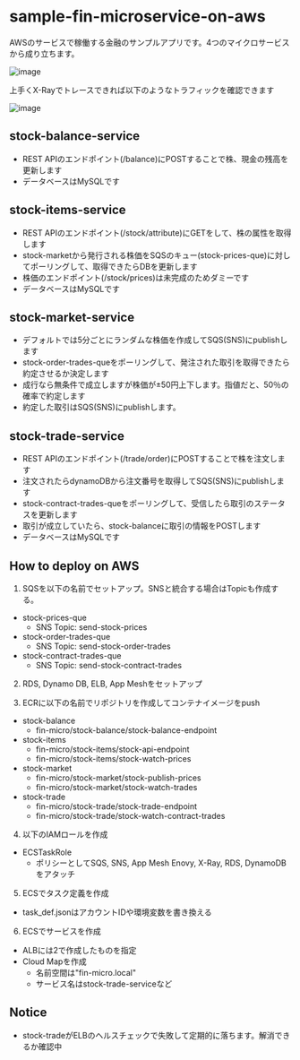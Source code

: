 # sample-fin-microservice-on-aws
AWSのサービスで稼働する金融のサンプルアプリです。4つのマイクロサービスから成り立ちます。

![image](https://user-images.githubusercontent.com/40108006/85601309-37227000-b689-11ea-876b-df74428d6aaf.png)

上手くX-Rayでトレースできれば以下のようなトラフィックを確認できます

![image](https://user-images.githubusercontent.com/40108006/85601511-6802a500-b689-11ea-87cd-e1dbdd3fb841.png)

## stock-balance-service
 - REST APIのエンドポイント(/balance)にPOSTすることで株、現金の残高を更新します
 - データベースはMySQLです

## stock-items-service
 - REST APIのエンドポイント(/stock/attribute)にGETをして、株の属性を取得します
 - stock-marketから発行される株価をSQSのキュー(stock-prices-que)に対してポーリングして、取得できたらDBを更新します
 - 株価のエンドポイント(/stock/prices)は未完成のためダミーです
 - データベースはMySQLです

## stock-market-service
 - デフォルトでは5分ごとにランダムな株価を作成してSQS(SNS)にpublishします
 - stock-order-trades-queをポーリングして、発注された取引を取得できたら約定させるか決定します
 - 成行なら無条件で成立しますが株価が±50円上下します。指値だと、50％の確率で約定します
 - 約定した取引はSQS(SNS)にpublishします。

## stock-trade-service
 - REST APIのエンドポイント(/trade/order)にPOSTすることで株を注文します
 - 注文されたらdynamoDBから注文番号を取得してSQS(SNS)にpublishします
 - stock-contract-trades-queをポーリングして、受信したら取引のステータスを更新します
 - 取引が成立していたら、stock-balanceに取引の情報をPOSTします
 - データベースはMySQLです

## How to deploy on AWS

1. SQSを以下の名前でセットアップ。SNSと統合する場合はTopicも作成する。
 - stock-prices-que
   - SNS Topic: send-stock-prices
 - stock-order-trades-que
   - SNS Topic: send-stock-order-trades
 - stock-contract-trades-que
   - SNS Topic: send-stock-contract-trades

2. RDS, Dynamo DB, ELB, App Meshをセットアップ

3. ECRに以下の名前でリポジトリを作成してコンテナイメージをpush
 - stock-balance
   - fin-micro/stock-balance/stock-balance-endpoint
 - stock-items
   - fin-micro/stock-items/stock-api-endpoint
   - fin-micro/stock-items/stock-watch-prices
 - stock-market
   - fin-micro/stock-market/stock-publish-prices
   - fin-micro/stock-market/stock-watch-trades
 - stock-trade
   - fin-micro/stock-trade/stock-trade-endpoint
   - fin-micro/stock-trade/stock-watch-contract-trades

4. 以下のIAMロールを作成
 - ECSTaskRole
   - ポリシーとしてSQS, SNS, App Mesh Enovy, X-Ray, RDS, DynamoDBをアタッチ

5. ECSでタスク定義を作成
 - task_def.jsonはアカウントIDや環境変数を書き換える

6. ECSでサービスを作成
 - ALBには2で作成したものを指定
 - Cloud Mapを作成
   - 名前空間は"fin-micro.local"
   - サービス名はstock-trade-serviceなど

## Notice

 - stock-tradeがELBのヘルスチェックで失敗して定期的に落ちます。解消できるか確認中